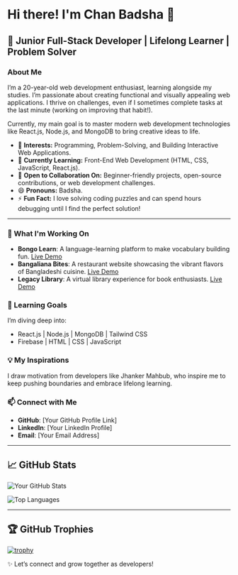 
# Hi there! I'm Chan Badsha 👋

## 🚀 Junior Full-Stack Developer | Lifelong Learner | Problem Solver

### About Me
I’m a 20-year-old web development enthusiast, learning alongside my studies. I’m passionate about creating functional and visually appealing web applications. I thrive on challenges, even if I sometimes complete tasks at the last minute (working on improving that habit!).

Currently, my main goal is to master modern web development technologies like React.js, Node.js, and MongoDB to bring creative ideas to life.


- 👀 **Interests:** Programming, Problem-Solving, and Building Interactive Web Applications.  
- 🌱 **Currently Learning:** Front-End Web Development (HTML, CSS, JavaScript, React.js).  
- 💬 **Open to Collaboration On:** Beginner-friendly projects, open-source contributions, or web development challenges.   
- 😄 **Pronouns:** Badsha.  
- ⚡ **Fun Fact:** I love solving coding puzzles and can spend hours debugging until I find the perfect solution!  

---

### 🔭 What I'm Working On

- **Bongo Learn**: A language-learning platform to make vocabulary building fun. [Live Demo](https://bongo-learn-63c73.web.app)
- **Bangaliana Bites**: A restaurant website showcasing the vibrant flavors of Bangladeshi cuisine. [Live Demo](https://bangaliana-bites.netlify.app)
- **Legacy Library**: A virtual library experience for book enthusiasts. [Live Demo](https://legacylibrary-906c1.web.app)


### 🌱 Learning Goals
I’m diving deep into:
- React.js | Node.js | MongoDB | Tailwind CSS  
- Firebase | HTML | CSS | JavaScript

### 💡 My Inspirations
I draw motivation from developers like Jhanker Mahbub, who inspire me to keep pushing boundaries and embrace lifelong learning.

### 📫 Connect with Me
- **GitHub**: [Your GitHub Profile Link]  
- **LinkedIn**: [Your LinkedIn Profile]  
- **Email**: [Your Email Address]

---

## 📈 GitHub Stats
![Your GitHub Stats](https://github-readme-stats.vercel.app/api?username=Chanbadsha&show_icons=true&theme=radical)

![Top Languages](https://github-readme-stats.vercel.app/api/top-langs/?username=Chanbadsha&layout=compact&theme=radical)

---
## 🏆 GitHub Trophies
[![trophy](https://github-profile-trophy.vercel.app/?username=Chanbadsha&theme=radical&margin-w=15)](https://github.com/ryo-ma/github-profile-trophy)


✨ Let’s connect and grow together as developers!



